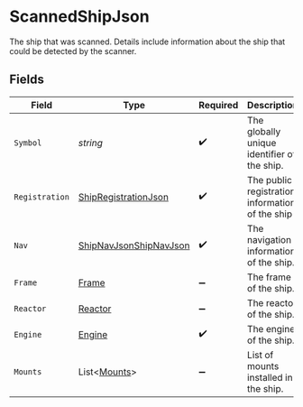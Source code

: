 # ScannedShipJson

The ship that was scanned. Details include information about the ship that could be detected by the scanner.


## Fields

| Field                                                                       | Type                                                                        | Required                                                                    | Description                                                                 |
| --------------------------------------------------------------------------- | --------------------------------------------------------------------------- | --------------------------------------------------------------------------- | --------------------------------------------------------------------------- |
| `Symbol`                                                                    | *string*                                                                    | :heavy_check_mark:                                                          | The globally unique identifier of the ship.                                 |
| `Registration`                                                              | [ShipRegistrationJson](../../Models/Components/ShipRegistrationJson.md)     | :heavy_check_mark:                                                          | The public registration information of the ship                             |
| `Nav`                                                                       | [ShipNavJsonShipNavJson](../../Models/Components/ShipNavJsonShipNavJson.md) | :heavy_check_mark:                                                          | The navigation information of the ship.                                     |
| `Frame`                                                                     | [Frame](../../Models/Components/Frame.md)                                   | :heavy_minus_sign:                                                          | The frame of the ship.                                                      |
| `Reactor`                                                                   | [Reactor](../../Models/Components/Reactor.md)                               | :heavy_minus_sign:                                                          | The reactor of the ship.                                                    |
| `Engine`                                                                    | [Engine](../../Models/Components/Engine.md)                                 | :heavy_check_mark:                                                          | The engine of the ship.                                                     |
| `Mounts`                                                                    | List<[Mounts](../../Models/Components/Mounts.md)>                           | :heavy_minus_sign:                                                          | List of mounts installed in the ship.                                       |